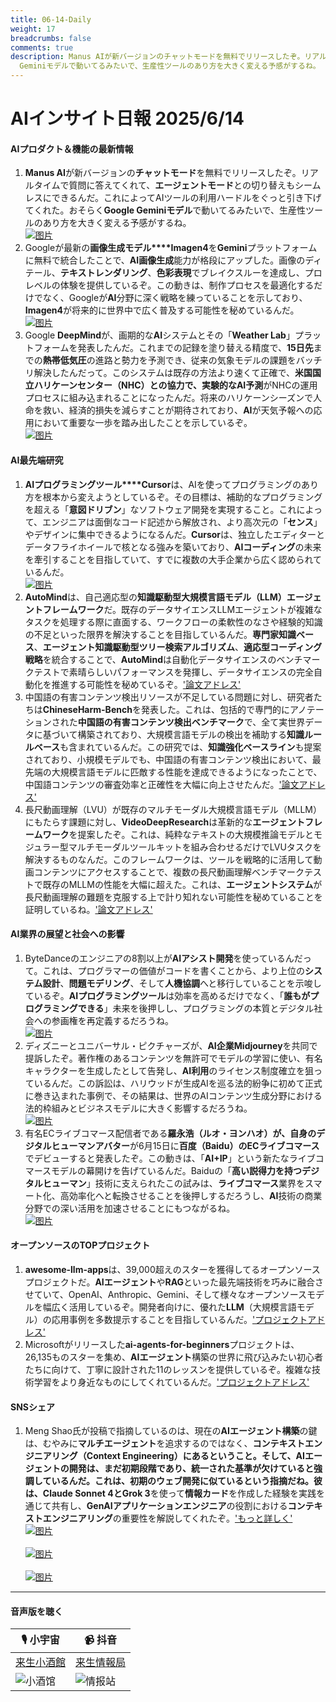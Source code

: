 ```yaml
---
title: 06-14-Daily
weight: 17
breadcrumbs: false
comments: true
description: Manus AIが新バージョンのチャットモードを無料でリリースしたぞ。リアルタイムで質問に答えてくれて、エージェントモードとの切り替えもシームレスにできるんだ。これによってAIツールの利用ハードルをぐっと引き下げてくれた。おそらくGoogle
  Geminiモデルで動いてるみたいで、生産性ツールのあり方を大きく変える予感がするね。
---
```

# AIインサイト日報 2025/6/14

#### **AIプロダクト＆機能の最新情報**
1. **Manus AI**が新バージョンの**チャットモード**を無料でリリースしたぞ。リアルタイムで質問に答えてくれて、**エージェントモード**との切り替えもシームレスにできるんだ。これによってAIツールの利用ハードルをぐっと引き下げてくれた。おそらく**Google Geminiモデル**で動いてるみたいで、生産性ツールのあり方を大きく変える予感がするね。 <br/> [![图片](https://autoproxy.justlikemaki.vip/?pp=https://pic.chinaz.com/picmap/202503061549552449_1.jpg)](https://autoproxy.justlikemaki.vip/?pp=https://pic.chinaz.com/picmap/202503061549552449_1.jpg) <br/>
2. Googleが最新の**画像生成モデル****Imagen4**を**Gemini**プラットフォームに無料で統合したことで、**AI画像生成**能力が格段にアップした。画像のディテール、**テキストレンダリング**、**色彩表現**でブレイクスルーを達成し、プロレベルの体験を提供しているぞ。この動きは、制作プロセスを最適化するだけでなく、Googleが**AI**分野に深く戦略を練っていることを示しており、**Imagen4**が将来的に世界中で広く普及する可能性を秘めているんだ。 <br/> [![图片](https://autoproxy.justlikemaki.vip/?pp=https://pic.chinaz.com/2025/0613/6388541074880002924267287.png)](https://autoproxy.justlikemaki.vip/?pp=https://pic.chinaz.com/2025/0613/6388541074880002924267287.png) <br/>
3. Google **DeepMind**が、画期的な**AI**システムとその「**Weather Lab**」プラットフォームを発表したんだ。これまでの記録を塗り替える精度で、**15日先**までの**熱帯低気圧**の進路と勢力を予測でき、従来の気象モデルの課題をバッチリ解決したんだって。このシステムは既存の方法より速くて正確で、**米国国立ハリケーンセンター（NHC）**との協力で、実験的な**AI予測**がNHCの運用プロセスに組み込まれることになったんだ。将来のハリケーンシーズンで人命を救い、経済的損失を減らすことが期待されており、**AI**が天気予報への応用において重要な一歩を踏み出したことを示しているぞ。 <br/> [![图片](https://autoproxy.justlikemaki.vip/?pp=https://pic.chinaz.com/picmap/202304251756311752_2.jpg)](https://autoproxy.justlikemaki.vip/?pp=https://pic.chinaz.com/picmap/202304251756311752_2.jpg) <br/>

#### **AI最先端研究**
1. **AIプログラミングツール****Cursor**は、AIを使ってプログラミングのあり方を根本から変えようとしているぞ。その目標は、補助的なプログラミングを超える「**意図ドリブン**」なソフトウェア開発を実現すること。これによって、エンジニアは面倒なコード記述から解放され、より高次元の「**センス**」やデザインに集中できるようになるんだ。**Cursor**は、独立したエディターとデータフライホイールで核となる強みを築いており、**AIコーディング**の未来を牽引することを目指していて、すでに複数の大手企業から広く認められているんだ。 <br/> [![图片](https://autoproxy.justlikemaki.vip/?pp=https://pic.chinaz.com/picmap/202308291638475569_2.jpg)](https://autoproxy.justlikemaki.vip/?pp=https://pic.chinaz.com/picmap/202308291638475569_2.jpg) <br/>
2. **AutoMind**は、自己適応型の**知識駆動型大規模言語モデル（LLM）エージェントフレームワーク**だ。既存のデータサイエンスLLMエージェントが複雑なタスクを処理する際に直面する、ワークフローの柔軟性のなさや経験的知識の不足といった限界を解決することを目指しているんだ。**専門家知識ベース**、**エージェント知識駆動型ツリー検索アルゴリズム**、**適応型コーディング戦略**を統合することで、**AutoMind**は自動化データサイエンスのベンチマークテストで素晴らしいパフォーマンスを発揮し、データサイエンスの完全自動化を推進する可能性を秘めているぞ。['論文アドレス'](https://arxiv.org/abs/2506.10974)
3. 中国語の有害コンテンツ検出リソースが不足している問題に対し、研究者たちは**ChineseHarm-Bench**を発表した。これは、包括的で専門的にアノテーションされた**中国語の有害コンテンツ検出ベンチマーク**で、全て実世界データに基づいて構築されており、大規模言語モデルの検出を補助する**知識ルールベース**も含まれているんだ。この研究では、**知識強化ベースライン**も提案されており、小規模モデルでも、中国語の有害コンテンツ検出において、最先端の大規模言語モデルに匹敵する性能を達成できるようになったことで、中国語コンテンツの審査効率と正確性を大幅に向上させたんだ。['論文アドレス'](https://arxiv.org/abs/2506.10960)
4. 長尺動画理解（LVU）が既存のマルチモーダル大規模言語モデル（MLLM）にもたらす課題に対し、**VideoDeepResearch**は革新的な**エージェントフレームワーク**を提案したぞ。これは、純粋なテキストの大規模推論モデルとモジュラー型マルチモーダルツールキットを組み合わせるだけでLVUタスクを解決するものなんだ。このフレームワークは、ツールを戦略的に活用して動画コンテンツにアクセスすることで、複数の長尺動画理解ベンチマークテストで既存のMLLMの性能を大幅に超えた。これは、**エージェントシステム**が長尺動画理解の難題を克服する上で計り知れない可能性を秘めていることを証明しているね。['論文アドレス'](https://arxiv.org/abs/2506.10821)

#### **AI業界の展望と社会への影響**
1. ByteDanceのエンジニアの8割以上が**AIアシスト開発**を使っているんだって。これは、プログラマーの価値がコードを書くことから、より上位の**システム設計**、**問題モデリング**、そして**人機協調**へと移行していることを示唆しているぞ。**AIプログラミングツール**は効率を高めるだけでなく、「**誰もがプログラミングできる**」未来を後押しし、プログラミングの本質とデジタル社会への参画権を再定義するだろうね。 <br/> [![图片](https://assets-v2.circle.so/3leqq6sdh1jjhc0xr0fbn23189uc)](https://assets-v2.circle.so/3leqq6sdh1jjhc0xr0fbn23189uc) <br/>
2. ディズニーとユニバーサル・ピクチャーズが、**AI企業Midjourney**を共同で提訴したぞ。著作権のあるコンテンツを無許可でモデルの学習に使い、有名キャラクターを生成したとして告発し、**AI利用**のライセンス制度確立を狙っているんだ。この訴訟は、ハリウッドが生成AIを巡る法的紛争に初めて正式に巻き込まれた事例で、その結果は、世界のAIコンテンツ生成分野における法的枠組みとビジネスモデルに大きく影響するだろうね。 <br/> [![图片](https://autoproxy.justlikemaki.vip/?pp=https://pic.chinaz.com/picmap/202005261143198116_2.jpg)](https://autoproxy.justlikemaki.vip/?pp=https://pic.chinaz.com/picmap/202005261143198116_2.jpg) <br/>
3. 有名ECライブコマース配信者である**羅永浩（ルオ・ヨンハオ）**が、自身の**デジタルヒューマンアバター**が6月15日に**百度（Baidu）のECライブコマース**でデビューすると発表したぞ。この動きは、「**AI+IP**」という新たなライブコマースモデルの幕開けを告げているんだ。Baiduの「**高い説得力を持つデジタルヒューマン**」技術に支えられたこの試みは、**ライブコマース**業界をスマート化、高効率化へと転換させることを後押しするだろうし、**AI**技術の商業分野での深い活用を加速させることにもつながるね。 <br/> [![图片](https://autoproxy.justlikemaki.vip/?pp=https://pic.chinaz.com/2025/0613/6388540745613399057145796.png)](https://autoproxy.justlikemaki.vip/?pp=https://pic.chinaz.com/2025/0613/6388540745613399057145796.png) <br/>

#### **オープンソースのTOPプロジェクト**
1. **awesome-llm-apps**は、39,000超えのスターを獲得してるオープンソースプロジェクトだ。**AIエージェント**や**RAG**といった最先端技術を巧みに融合させていて、OpenAI、Anthropic、Gemini、そして様々なオープンソースモデルを幅広く活用しているぞ。開発者向けに、優れた**LLM**（大規模言語モデル）の応用事例を多数提示することを目指しているんだ。['プロジェクトアドレス'](https://github.com/Shubhamsaboo/awesome-llm-apps)
2. Microsoftがリリースした**ai-agents-for-beginners**プロジェクトは、26,135ものスターを集め、**AIエージェント**構築の世界に飛び込みたい初心者たちに向けて、丁寧に設計された11のレッスンを提供しているぞ。複雑な技術学習をより身近なものにしてくれているんだ。['プロジェクトアドレス'](https://github.com/microsoft/ai-agents-for-beginners)

#### **SNSシェア**
1. Meng Shao氏が投稿で指摘しているのは、現在の**AIエージェント構築**の鍵は、むやみに**マルチエージェント**を追求するのではなく、**コンテキストエンジニアリング（Context Engineering）**にあるということ。そして、AIエージェントの開発は、まだ初期段階であり、統一された基準が欠けていると強調しているんだ。これは、初期のウェブ開発に似ているという指摘だね。彼は、**Claude Sonnet 4**と**Grok 3**を使って**情報カード**を作成した経験を実践を通じて共有し、**GenAIアプリケーションエンジニア**の役割における**コンテキストエンジニアリング**の重要性を解説してくれたぞ。['もっと詳しく'](https://x.com/shao__meng/status/1933528988145889311) <br/> [![图片](https://pbs.twimg.com/media/GtVGXhxbMAAHDC4?format=jpg&name=orig)](https://pbs.twimg.com/media/GtVGXhxbMAAHDC4?format=jpg&name=orig) <br/> <br/> [![图片](https://pbs.twimg.com/media/GtVGXeTbMAIvujU?format=jpg&name=orig)](https://pbs.twimg.com/media/GtVGXeTbMAIvujU?format=jpg&name=orig) <br/> <br/> [![图片](https://pbs.twimg.com/media/GtSGL8na4AAXcj6?format=jpg&name=orig)](https://pbs.twimg.com/media/GtSGL8na4AAXcj6?format=orig) <br/>

---

#### **音声版を聴く**

| 🎙️ **小宇宙** | 📹 **抖音** |
| --- | --- |
| [来生小酒館](https://www.xiaoyuzhoufm.com/podcast/683c62b7c1ca9cf575a5030e)  |   [来生情報局](https://www.douyin.com/user/MS4wLjABAAAAwpwqPQlu38sO38VyWgw9ZjDEnN4bMR5j8x111UxpseHR9DpB6-CveI5KRXOWuFwG)| 
| ![小酒馆](https://s1.imagehub.cc/images/2025/06/24/f959f7984e9163fc50d3941d79a7f262.md.png) | ![情报站](https://s1.imagehub.cc/images/2025/06/24/7fc30805eeb831e1e2baa3a240683ca3.md.png) |
